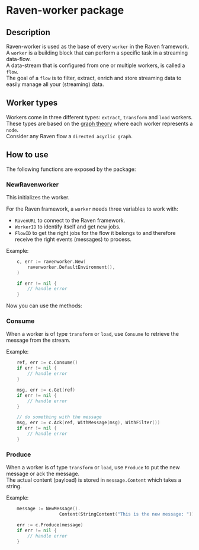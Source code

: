 # Raven-worker package

## Description
Raven-worker is used as the base of every `worker` in the Raven framework.  
A `worker` is a building block that can perform a specific task in a streaming data-flow.  
A data-stream that is configured from one or multiple workers, is called a `flow`.  
The goal of a `flow` is to filter, extract, enrich and store streaming data to easily manage all your (streaming) data.

## Worker types

Workers come in three different types: `extract`, `transform` and `load` workers. These types are based on the [graph theory](https://en.wikipedia.org/wiki/Graph_theory) where each worker represents a `node`.  
Consider any Raven flow a `directed acyclic graph`.  

## How to use

The following functions are exposed by the package:

### NewRavenworker
This initializes the worker.  

For the Raven framework, a `worker` needs three variables to work with:
* `RavenURL` to connect to the Raven framework.  
* `WorkerID` to identify itself and get new jobs.  
* `FlowID` to get the right jobs for the flow it belongs to and therefore receive the right events (messages) to process.  

Example:
```go
	c, err := ravenworker.New(
        ravenworker.DefaultEnvironment(),
    )

    if err != nil {
        // handle error
    }
```

Now you can use the methods:

### Consume
When a worker is of type `transform` or `load`, use `Consume` to retrieve the message from the stream.  

Example:
```go
    ref, err := c.Consume()
    if err != nil {
        // handle error
    }

    msg, err := c.Get(ref)
    if err != nil {
        // handle error
    }

    // do something with the message
    msg, err := c.Ack(ref, WithMessage(msg), WithFilter())
    if err != nil {
        // handle error
    }
```


### Produce
When a worker is of type `transform` or `load`, use `Produce` to put the new message or ack the message.  
The actual content (payload) is stored in `message.Content` which takes a string.  

Example:
```go
    message := NewMessage().
                    Content(StringContent("This is the new message: "))

    err := c.Produce(message)
    if err != nil {
        // handle error
    }
```

